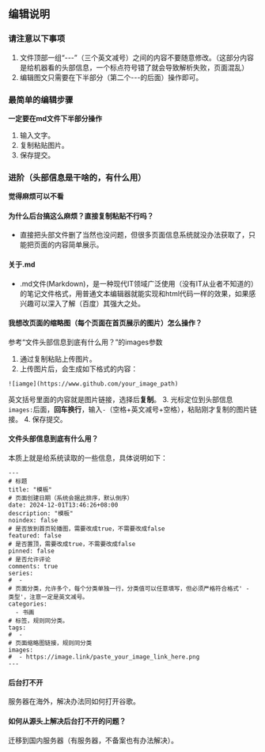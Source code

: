 ## 编辑说明

### 请注意以下事项

1. 文件顶部一组“---”（三个英文减号）之间的内容不要随意修改。（这部分内容是给机器看的头部信息，一个标点符号错了就会导致解析失败，页面混乱）
2. 编辑图文只需要在下半部分（第二个---的后面）操作即可。


### 最简单的编辑步骤

**一定要在md文件下半部分操作**

1. 输入文字。
2. 复制粘贴图片。
3. 保存提交。


### 进阶（头部信息是干啥的，有什么用）

**觉得麻烦可以不看**

#### 为什么后台搞这么麻烦？直接复制粘贴不行吗？
- 直接把头部文件删了当然也没问题，但很多页面信息系统就没办法获取了，只能把页面的内容简单展示。

#### 关于.md
- .md文件(Markdown)，是一种现代IT领域广泛使用（没有IT从业者不知道的）的笔记文件格式，用普通文本编辑器就能实现和html代码一样的效果，如果感兴趣可以深入了解（百度）其强大之处。

#### 我想改页面的缩略图（每个页面在首页展示的图片）怎么操作？

参考“文件头部信息到底有什么用？”的images参数

1. 通过复制粘贴上传图片。
2. 上传图片后，会生成如下格式的内容：
```
![iamge](https://www.github.com/your_image_path)
```
英文括号里面的内容就是图片链接，选择后**复制**。
3. 光标定位到头部信息`images:`后面，**回车换行**，输入` - `（空格+英文减号+空格），粘贴刚才复制的图片链接。
4. 保存提交。

#### 文件头部信息到底有什么用？

本质上就是给系统读取的一些信息，具体说明如下：
```
---
# 标题
title: "模板"
# 页面创建日期（系统会据此排序，默认倒序）
date: 2024-12-01T13:46:26+08:00
description: "模板"
noindex: false
# 是否放到首页轮播图，需要改成true，不需要改成false
featured: false
# 是否置顶，需要改成true，不需要改成false
pinned: false
# 是否允许评论
comments: true
series:
#  - 
# 页面分类，允许多个，每个分类单独一行，分类值可以任意填写，但必须严格符合格式' - 类型'，注意一定是英文减号。
categories:
  - 书画
# 标签，规则同分类。
tags:
#  - 
# 页面缩略图链接，规则同分类
images:
#  - https://image.link/paste_your_image_link_here.png
---
```


#### 后台打不开

服务器在海外，解决办法同如何打开谷歌。


#### 如何从源头上解决后台打不开的问题？

迁移到国内服务器（有服务器，不备案也有办法解决）。



